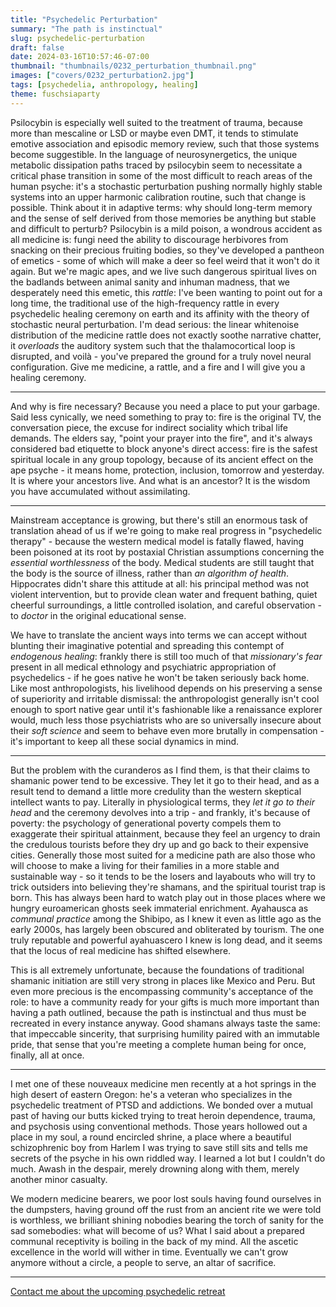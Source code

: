 ```yaml
---
title: "Psychedelic Perturbation"
summary: "The path is instinctual"
slug: psychedelic-perturbation
draft: false
date: 2024-03-16T10:57:46-07:00
thumbnail: "thumbnails/0232_perturbation_thumbnail.png"
images: ["covers/0232_perturbation2.jpg"]
tags: [psychedelia, anthropology, healing]
theme: fuschsiaparty
---
```


Psilocybin is especially well suited to the treatment of trauma, because more than mescaline or LSD or maybe even DMT, it tends to stimulate emotive association and episodic memory review, such that those systems become suggestible. In the language of neurosynergetics, the unique metabolic dissipation paths traced by psilocybin seem to necessitate a critical phase transition in some of the most difficult to reach areas of the human psyche: it's a stochastic perturbation pushing normally highly stable systems into an upper harmonic calibration routine, such that change is possible. Think about it in adaptive terms: why should long-term memory and the sense of self derived from those memories be anything but stable and difficult to perturb? Psilocybin is a mild poison, a wondrous accident as all medicine is: fungi need the ability to discourage herbivores from snacking on their precious fruiting bodies, so they've developed a pantheon of emetics - some of which will make a deer so feel weird that it won't do it again. But we're magic apes, and we live such dangerous spiritual lives on the badlands between animal sanity and inhuman madness, that we desperately need this emetic, this *rattle*: I've been wanting to point out for a long time, the traditional use of the high-frequency rattle in every psychedelic healing ceremony on earth and its affinity with the theory of stochastic neural perturbation. I'm dead serious: the linear whitenoise distribution of the medicine rattle does not exactly soothe narrative chatter, it *overloads* the auditory system such that the thalamocortical loop is disrupted, and voilà - you've prepared the ground for a truly novel neural configuration. Give me medicine, a rattle, and a fire and I will give you a healing ceremony.

---

And why is fire necessary? Because you need a place to put your garbage. Said less cynically, we need something to pray to: fire is the original TV, the conversation piece, the excuse for indirect sociality which tribal life demands. The elders say, "point your prayer into the fire", and it's always considered bad etiquette to block anyone's direct access: fire is the safest spiritual locale in any group topology, because of its ancient effect on the ape psyche - it means home, protection, inclusion, tomorrow and yesterday. It is where your ancestors live. And what is an ancestor? It is the wisdom you have accumulated without assimilating.

---

Mainstream acceptance is growing, but there's still an enormous task of translation ahead of us if we're going to make real progress in "psychedelic therapy" - because the western medical model is fatally flawed, having been poisoned at its root by postaxial Christian assumptions concerning the *essential worthlessness* of the body. Medical students are still taught that the body is the source of illness, rather than *an algorithm of health*. Hippocrates didn't share this attitude at all: his principal method was not violent intervention, but to provide clean water and frequent bathing, quiet cheerful surroundings, a little controlled isolation, and careful observation - to *doctor* in the original educational sense.

We have to translate the ancient ways into terms we can accept without blunting their imaginative potential and spreading this contempt of *endogenous healing*: frankly there is still too much of that *missionary's fear* present in all medical ethnology and psychiatric appropriation of psychedelics - if he goes native he won't be taken seriously back home. Like most anthropologists, his livelihood depends on his preserving a sense of superiority and irritable dismissal: the anthropologist generally isn't cool enough to sport native gear until it's fashionable like a renaissance explorer would, much less those psychiatrists who are so universally insecure about their *soft science* and seem to behave even more brutally in compensation - it's important to keep all these social dynamics in mind.

---

But the problem with the curanderos as I find them, is that their claims to shamanic power tend to be excessive. They let it go to their head, and as a result tend to demand a little more credulity than the western skeptical intellect wants to pay. Literally in physiological terms, they *let it go to their head* and the ceremony devolves into a trip - and frankly, it's because of poverty: the psychology of generational poverty compels them to exaggerate their spiritual attainment, because they feel an urgency to drain the credulous tourists before they dry up and go back to their expensive cities. Generally those most suited for a medicine path are also those who will choose to make a living for their families in a more stable and sustainable way - so it tends to be the losers and layabouts who will try to trick outsiders into believing they're shamans, and the spiritual tourist trap is born. This has always been hard to watch play out in those places where we hungry euroamerican ghosts seek immaterial enrichment. Ayahausca as *communal practice* among the Shibipo, as I knew it even as little ago as the early 2000s, has largely been obscured and obliterated by tourism. The one truly reputable and powerful ayahuascero I knew is long dead, and it seems that the locus of real medicine has shifted elsewhere.

This is all extremely unfortunate, because the foundations of traditional shamanic initiation are still very strong in places like Mexico and Peru. But even more precious is the encompassing community's acceptance of the role: to have a community ready for your gifts is much more important than having a path outlined, because the path is instinctual and thus must be recreated in every instance anyway. Good shamans always taste the same: that impeccable sincerity, that surprising humility paired with an immutable pride, that sense that you're meeting a complete human being for once, finally, all at once.

---

I met one of these nouveaux medicine men recently at a hot springs in the high desert of eastern Oregon: he's a veteran who specializes in the psychedelic treatment of PTSD and addictions. We bonded over a mutual past of having our butts kicked trying to treat heroin dependence, trauma, and psychosis using conventional methods. Those years hollowed out a place in my soul, a round encircled shrine, a place where a beautiful schizophrenic boy from Harlem I was trying to save still sits and tells me secrets of the psyche in his own riddled way. I learned a lot but I couldn't do much. Awash in the despair, merely drowning along with them, merely another minor casualty.

We modern medicine bearers, we poor lost souls having found ourselves in the dumpsters, having ground off the rust from an ancient rite we were told is worthless, we brilliant shining nobodies bearing the torch of sanity for the sad somebodies: what will become of us? What I said about a prepared communal receptivity is boiling in the back of my mind. All the ascetic excellence in the world will wither in time. Eventually we can't grow anymore without a circle, a people to serve, an altar of sacrifice.

---

[Contact me about the upcoming psychedelic retreat](https://bartholomy.setmore.com)
